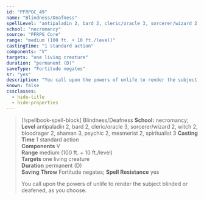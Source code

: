 ```yaml
---
id: "PFRPGC_49"
name: "Blindness/Deafness"
spellLevel: "antipaladin 2, bard 2, cleric/oracle 3, sorcerer/wizard 2, witch 2, bloodrager 2, shaman 3, psychic 2, mesmerist 2, spiritualist 3"
school: "necromancy"
source: "PFRPG Core"
range: "medium (100 ft. + 10 ft./level)"
castingTime: "1 standard action"
components: "V"
targets: "one living creature"
duration: "permanent (D)"
saveType: "Fortitude negates"
sr: "yes"
description: "You call upon the powers of unlife to render the subject blinded or deafened, as you choose."
known: false
cssclasses:
  - hide-title
  - hide-properties
---
```


> [!spellbook-spell-block] Blindness/Deafness
> **School:** necromancy; **Level** antipaladin 2, bard 2, cleric/oracle 3, sorcerer/wizard 2, witch 2, bloodrager 2, shaman 3, psychic 2, mesmerist 2, spiritualist 3
> **Casting Time** 1 standard action  
> **Components** V  
> **Range** medium (100 ft. + 10 ft./level)  
> **Targets** one living creature  
> **Duration** permanent (D)  
> **Saving Throw** Fortitude negates; **Spell Resistance** yes
> 
> You call upon the powers of unlife to render the subject blinded or deafened, as you choose.